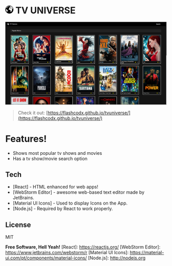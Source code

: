 # ![preview](src/assets/icon.png) TV UNIVERSE

![preview](src/assets/screenshot.PNG)
> Check it out:  [https://flashcodx.github.io/tvuniverse/](https://flashcodx.github.io/tvuniverse/)

# Features!
  - Shows most popular tv shows and movies
  - Has a tv show/movie search option

## Tech
* [React] - HTML enhanced for web apps!
* [WebStorm Editor] - awesome web-based text editor made by JetBrains.
* [Material UI Icons] - Used to display Icons on the App.
* [Node.js] - Required by React to work properly.

License
----
MIT

**Free Software, Hell Yeah!**
   [React]: <https://reactjs.org/>
   [WebStorm Editor]: <https://www.jetbrains.com/webstorm/r>
   [Material UI Icons]: <https://material-ui.com/pt/components/material-icons/>
   [Node.js]: <http://nodejs.org>
 

  
